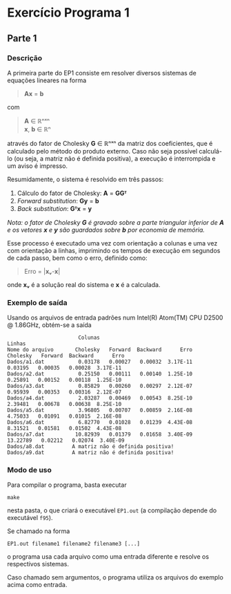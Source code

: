 # Exercício Programa 1
## Parte 1
### Descrição
A primeira parte do EP1 consiste em resolver diversos sistemas de equações lineares na forma

> **Ax** = **b**

com

> **A** ∈ ℝⁿˣⁿ  
> **x**, **b** ∈ ℝⁿ

através do fator de Cholesky **G** ∈ ℝⁿˣⁿ da matriz dos coeficientes,
que é calculado pelo método do produto externo.
Caso não seja possível calculá-lo (ou seja, a matriz não é definida positiva), a execução é
interrompida e um aviso é impresso.

Resumidamente, o sistema é resolvido em três passos:

1. Cálculo do fator de Cholesky: **A** = **GGᵀ**
2. *Forward substitution*: **Gy** = **b**
3. *Back substitution*: **Gᵀx** = **y**


_Nota: o fator de Cholesky **G** é gravado sobre a parte triangular inferior de **A** e os vetores **x** e **y** são guardados sobre **b** por economia de memória._

Esse processo é executado uma vez com orientação a colunas e uma vez com orientação a linhas, imprimindo os tempos de execução em segundos de cada passo, bem como o erro, definido como:

> Erro = |**xᵥ**-**x**|  

onde **xᵥ** é a solução real do sistema e **x** é a calculada.

### Exemplo de saída

Usando os arquivos de entrada padrões num Intel(R) Atom(TM) CPU D2500 @ 1.86GHz, obtém-se a saída

```
                       Colunas                                       Linhas 
Nome do arquivo       Cholesky   Forward  Backward      Erro       Cholesky   Forward  Backward      Erro
Dados/a1.dat           0.03178   0.00027   0.00032  3.17E-11        0.03195   0.00035   0.00028  3.17E-11
Dados/a2.dat           0.25150   0.00111   0.00140  1.25E-10        0.25891   0.00152   0.00118  1.25E-10
Dados/a3.dat           0.85829   0.00260   0.00297  2.12E-07        0.95939   0.00353   0.00316  2.12E-07
Dados/a4.dat           2.03287   0.00469   0.00543  8.25E-10        2.39481   0.00678   0.00638  8.25E-10
Dados/a5.dat           3.96805   0.00707   0.00859  2.16E-08        4.75033   0.01091   0.01015  2.16E-08
Dados/a6.dat           6.82770   0.01028   0.01239  4.43E-08        8.31521   0.01581   0.01502  4.43E-08
Dados/a7.dat          10.82939   0.01379   0.01658  3.40E-09       13.22789   0.02212   0.02074  3.40E-09
Dados/a8.dat         A matriz não é definida positiva!
Dados/a9.dat         A matriz não é definida positiva!
```

### Modo de uso
Para compilar o programa, basta executar
```
make
```
nesta pasta, o que criará o executável `EP1.out` (a compilação depende do executável `f95`).

Se chamado na forma
```
EP1.out filename1 filename2 filename3 [...]
```
o programa usa cada arquivo como uma entrada diferente e resolve os respectivos sistemas.

Caso chamado sem argumentos, o programa utiliza os arquivos do exemplo acima como entrada.
